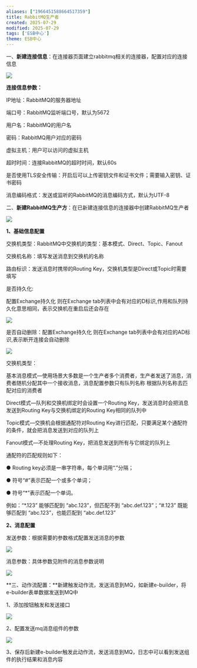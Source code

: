 ```yaml
---
aliases: ["1966451588664517359"]
title: RabbitMQ生产者
created: 2025-07-29
modified: 2025-07-29
tags: ['ESB中心']
theme: ESB中心
---
```


一、**新建连接信息**：在连接器页面建立rabbitmq相关的连接器，配置对应的连接信息

![](https://myhelpdoc.oss-cn-heyuan.aliyuncs.com/mdimages/297d5a1fe537140245563b48d1ee154f.jpg)

**连接信息参数：**

IP地址：RabbitMQ的服务器地址

端口号：RabbitMQ监听端口号，默认为5672

用户名：RabbitMQ的用户名

密码：RabbitMQ用户对应的密码

虚拟主机：用户可以访问的虚拟主机

超时时间：连接RabbitMQ的超时时间，默认60s

是否使用TLS安全传输：开启后可以上传密钥文件和证书文件；需要输入密钥、证书密码

消息编码格式：发送或监听的RabbitMQ的消息编码方式，默认为UTF-8

二、**新建RabbitMQ生产方**：在已新建连接信息的连接器中创建RabbitMQ生产者

![](https://myhelpdoc.oss-cn-heyuan.aliyuncs.com/mdimages/cda9d25ec5249591d39e6accc7b33b27.jpg)

**1、基础信息配置**

交换机类型：RabbitMQ中交换机的类型：基本模式、Direct、Topic、Fanout

交换机名称：填写发送消息到交换机的名称

路由标识：发送消息时携带的Routing Key，交换机类型是Direct或Topic时需要填写

是否持久化:

配置Exchange持久化 则在Exchange tab列表中会有对应的D标识,作用和队列持久化意思相同，表示交换机在重启后还会存在

![](https://myhelpdoc.oss-cn-heyuan.aliyuncs.com/mdimages/ba2cd7dcc2e064c87cdaa8a309b55dad.jpg)

是否自动删除：配置Exchange持久化 则在Exchange tab列表中会有对应的AD标识,表示断开连接会自动删除

![](https://myhelpdoc.oss-cn-heyuan.aliyuncs.com/mdimages/b9c3dbf439b4f3507b0021f4e360b193.jpg)

交换机类型：

基本消息模式—使用场景大多数是一个生产者多个消费者，生产者发送了消息，消费者随机分配其中一个接收消息，消息配置参数只有队列名称 根据队列名称去匹配对应的消费者

Direct模式—队列和交换机绑定时会设置一个Routing Key，发送消息时会把消息发送到Routing Key与交换机绑定的Routing Key相同的队列中

Topic模式—交换机会根据通配符对Routing Key进行匹配，只要满足某个通配符的条件，就会把消息发送到对应的队列上

Fanout模式—不处理Routing Key，把消息发送到所有与它绑定的队列上

通配符的匹配规则如下：

● Routing key必须是一串字符串，每个单词用“.”分隔；

● 符号“#”表示匹配一个或多个单词；

● 符号“\*”表示匹配一个单词。

例如：“\*.123” 能够匹配到 “abc.123”，但匹配不到 “abc.def.123”；“#.123” 既能够匹配到 “abc.123”，也能匹配到 “abc.def.123”

**2、消息配置**

发送参数：根据需要的参数格式配置发送消息的参数

![](https://myhelpdoc.oss-cn-heyuan.aliyuncs.com/mdimages/3411b0112adcb68ae0222931cbf97c2f.jpg)

消息参数：具体参数见附件的消息参数说明

![](https://myhelpdoc.oss-cn-heyuan.aliyuncs.com/mdimages/9f11522c27dee4d53794f90bead9bffc.jpg)

**三、动作流配置：**新建触发动作流，发送消息到MQ，如新建e-builder，将e-builder表单数据发送到MQ中

1、添加按钮触发和发送接口

![](https://myhelpdoc.oss-cn-heyuan.aliyuncs.com/mdimages/2db0dc3fefaf5cdf6a2ace8f1232da08.jpg)

2、配置发送mq消息组件的参数

![](https://myhelpdoc.oss-cn-heyuan.aliyuncs.com/mdimages/9228dc26b0d33737e043e1c924799323.jpg)

3、保存后新建e-builder触发此动作流，发送消息到MQ，日志中可以看到发送组件的执行结果和消息内容

